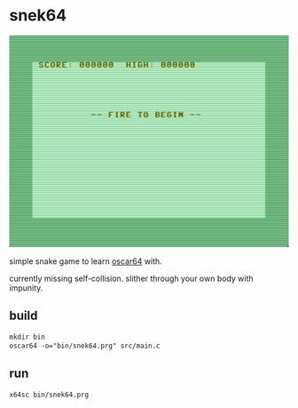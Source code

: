 # snek64

![snek64 in action](doc/snek64.gif)

simple snake game to learn [oscar64](https://github.com/drmortalwombat/oscar64)
with.

currently missing self-collision. slither through your own body with impunity.

## build

```
mkdir bin
oscar64 -o="bin/snek64.prg" src/main.c
```

## run

```
x64sc bin/snek64.prg
```
